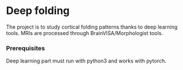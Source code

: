 # Deep folding

The project is to study cortical folding patterns thanks to deep learning tools.
MRIs are processed through BrainVISA/Morphologist tools.

### Prerequisites
Deep learning part must run with python3 and works with pytorch.
